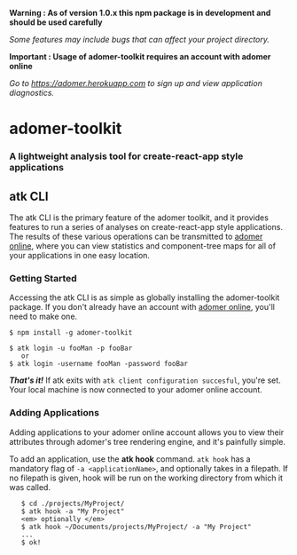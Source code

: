 __Warning : As of version 1.0.x this npm package is in development and should be used carefully__

_Some features may include bugs that can affect your project directory._

__Important : Usage of adomer-toolkit requires an account with adomer online__

_Go to https://adomer.herokuapp.com to sign up and view application diagnostics._

# adomer-toolkit
### A lightweight analysis tool for create-react-app style applications

## atk CLI
The atk CLI is the primary feature of the adomer toolkit, and it provides features to run a series of analyses on create-react-app style applications. The results of these various operations can be transmitted to [adomer online](https://adomer.herokuapp.com/), where you can view statistics and component-tree maps for all of your applications in one easy location. 

### Getting Started
Accessing the atk CLI is as simple as globally installing the adomer-toolkit package. If you don't already have an account with [adomer online](https://adomer.herokuapp.com/), you'll need to make one.

```
$ npm install -g adomer-toolkit

$ atk login -u fooMan -p fooBar
   or
$ atk login -username fooMan -password fooBar
```


__*That's it!*__
If atk exits with `atk client configuration succesful`, you're set. Your local machine is now connected to your adomer online account.

### Adding Applications
Adding applications to your adomer online account allows you to view their attributes through adomer's tree rendering engine, and it's painfully simple.

To add an application, use the __atk hook__ command.
`atk hook` has a mandatory flag of `-a <applicationName>`, and optionally takes in a filepath. If no filepath is given, hook will be run on the working directory from which it was called.

```
   $ cd ./projects/MyProject/
   $ atk hook -a "My Project"
   <em> optionally </em>
   $ atk hook ~/Documents/projects/MyProject/ -a "My Project"
   ...
   $ ok!
```